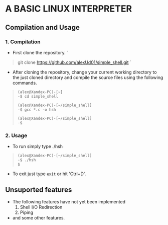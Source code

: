 # A BASIC LINUX INTERPRETER
## Compilation and Usage
### 1. Compilation
* First clone the repository.
`
> git clone https://github.com/alexUd01/simple_shell.git
`
* After cloning the repository, change your current working directory to the just cloned directory and compile the source files using the following commands.

> ```
> (alex@Xandex-PC)-[~]
> -$ cd simple_shell
>
> (alex@Xandex-PC)-[~/simple_shell]
> -$ gcc *.c -o hsh
>
> (alex@Xandex-PC)-[~/simple_shell]
> -$
> ```

### 2. Usage
* To run simply type ./hsh
> ```
> (alex@Xandex-PC)-[~/simple_shell]
> -$ ./hsh
> $
> ```
* To exit just type `exit` or hit 'Ctrl+D'.
## Unsuported features
* The following features have not yet been implemented
  1. Shell I/O Redirection
  2. Piping
* and some other features.